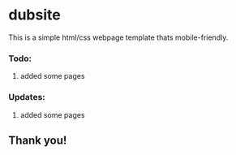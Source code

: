 # dubsite
This is a simple html/css webpage template thats mobile-friendly.
### Todo:
1. added some pages
### Updates:
1. added some pages
## Thank you!


